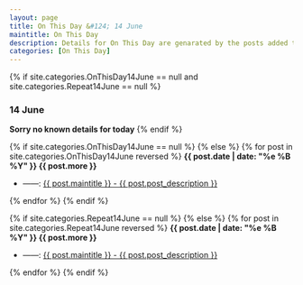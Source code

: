 ```yaml
---
layout: page
title: On This Day &#124; 14 June
maintitle: On This Day
description: Details for On This Day are genarated by the posts added to the website so the content is subject to changes/updates over time.
categories: [On This Day]
---
```


{% if site.categories.OnThisDay14June == null and site.categories.Repeat14June == null %}
<h3>14 June</h3>
<strong>Sorry no known details for today</strong>
{% endif %}

{% if site.categories.OnThisDay14June == null %}
{% else %}
{% for post in site.categories.OnThisDay14June reversed %}
<strong>{{ post.date | date: "%e %B %Y" }} {{ post.more }}</strong>
<ul>
<li> ——: <a href="{{ post.url }}">{{ post.maintitle }} - {{ post.post_description }}</a></li>
</ul>
{% endfor %}
{% endif %}

{% if site.categories.Repeat14June == null %}
{% else %}
{% for post in site.categories.Repeat14June reversed %}
<strong>{{ post.date | date: "%e %B %Y" }} {{ post.more }}</strong>
<ul>
<li> ——: <a href="{{ post.url }}">{{ post.maintitle }} - {{ post.post_description }}</a></li>
</ul>
{% endfor %}
{% endif %}
